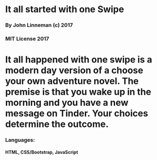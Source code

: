 # It all started with one Swipe

### By John Linneman (c) 2017

### MIT License 2017

# It all happened with one swipe is a modern day version of a choose your own adventure novel. The premise is that you wake up in the morning and you have a new message on Tinder. Your choices determine the outcome.

### Languages:
#### HTML, CSS/Bootstrap, JavaScript
